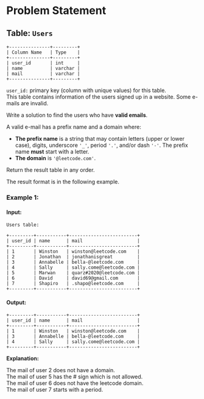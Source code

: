 
# Problem Statement
## Table:  `Users`
```
+---------------+---------+
| Column Name   | Type    |
+---------------+---------+
| user_id       | int     |
| name          | varchar |
| mail          | varchar |
+---------------+---------+
```
`user_id:` primary key (column with unique values) for this table.\
This table contains information of the users signed up in a website. Some e-mails are invalid.

Write a solution to find the users who have  **valid emails**.

A valid e-mail has a prefix name and a domain where:

-   **The prefix name**  is a string that may contain letters (upper or lower case), digits, underscore  `'_'`, period  `'.'`, and/or dash  `'-'`. The prefix name  **must**  start with a letter.
-   **The domain**  is  `'@leetcode.com'`.

Return the result table in any order.

The result format is in the following example.

### Example 1:
#### Input:
`Users table:`
```
+---------+-----------+-------------------------+
| user_id | name      | mail                    |
+---------+-----------+-------------------------+
| 1       | Winston   | winston@leetcode.com    |
| 2       | Jonathan  | jonathanisgreat         |
| 3       | Annabelle | bella-@leetcode.com     |
| 4       | Sally     | sally.come@leetcode.com |
| 5       | Marwan    | quarz#2020@leetcode.com |
| 6       | David     | david69@gmail.com       |
| 7       | Shapiro   | .shapo@leetcode.com     |
+---------+-----------+-------------------------+
```
#### Output:
```
+---------+-----------+-------------------------+
| user_id | name      | mail                    |
+---------+-----------+-------------------------+
| 1       | Winston   | winston@leetcode.com    |
| 3       | Annabelle | bella-@leetcode.com     |
| 4       | Sally     | sally.come@leetcode.com |
+---------+-----------+-------------------------+
```

**Explanation:** 

The mail of user 2 does not have a domain.\
The mail of user 5 has the # sign which is not allowed.\
The mail of user 6 does not have the leetcode domain.\
The mail of user 7 starts with a period.
